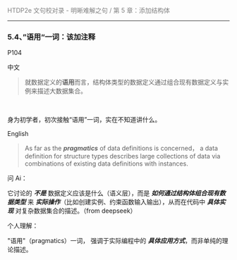 <span style="color:#808080">HTDP2e 文句校对录 - 明晰难解之句 / 第 5 章：添加结构体</span>

***

### 5.4、”语用“一词：该加注释

P104

中文

>就数据定义的**语用**而言，结构体类型的数据定义通过组合现有数据定义与实例来描述大数据集合。

<br>

身为初学者，初次接触“语用”一词，实在不知道讲什么。

English   

>As far as the ***pragmatics*** of data definitions is concerned， a data definition for structure types describes large collections of data via combinations of existing data definitions with instances.
>

问 Ai：   

它讨论的 ***不是*** 数据定义应该是什么（语义层），而是 ***如何通过结构体组合现有数据类型*** 来 ***实际操作***（比如创建实例、约束函数输入输出），从而在代码中 ***具体实现*** 对复杂数据集合的描述。（from deepseek）

个人理解：

"语用"（pragmatics）一词， 强调于实际编程中的 ***具体应用方式***，而非单纯的理论描述。
<br><br>